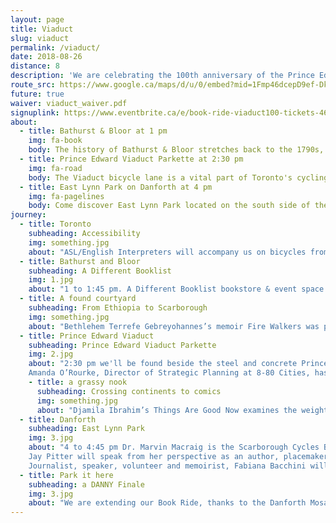 ```yaml
---
layout: page
title: Viaduct
slug: viaduct
permalink: /viaduct/
date: 2018-08-26
distance: 8
description: 'We are celebrating the 100th anniversary of the Prince Edward Viaduct by bridging our city west to east with books and bicycles for all to hear. Taking inspiration from IN THE SKIN OF A LION by Michael Ondaatje. “And the cyclist too on his flight claimed the bridge in that blurred movement, alone and illegal. Thunderous applause greeted him at the far end …”'
route_src: https://www.google.ca/maps/d/u/0/embed?mid=1Fmp46dcepD9ef-DkFQ_AD8-zzTgi20-J
future: true
waiver: viaduct_waiver.pdf
signuplink: https://www.eventbrite.ca/e/book-ride-viaduct100-tickets-46086656430
about:
  - title: Bathurst & Bloor at 1 pm
    img: fa-book
    body: The history of Bathurst & Bloor stretches back to the 1790s, when the original boundaries of York Township were first established. We will start our Book Ride just south of here on Lennox at Lippincott.
  - title: Prince Edward Viaduct Parkette at 2:30 pm
    img: fa-road
    body: The Viaduct bicycle lane is a vital part of Toronto's cycling infrastructure. The inadequacies and safety hazards of the bike lanes on and around the Prince Edward Viaduct have persisted for years. We intend to bridge the gap with books and bicycles.
  - title: East Lynn Park on Danforth at 4 pm
    img: fa-pagelines
    body: Come discover East Lynn Park located on the south side of the Danforth between Coxwell and Woodbine. In Danforth East you'll find a wide range of restaurants, food shops and stores and the people who these places their own. Feel the energy and spirit of a neighbourhood that is truly unique.
journey:
  - title: Toronto
    subheading: Accessibility
    img: something.jpg
    about: "ASL/English Interpreters will accompany us on bicycles from 1-5 pm. Bike Share Toronto will provide FREE bicycles to Book Ride participants at 12:30 but please note a helmet is mandatory for this offer. AND if you prefer TTC then our three locations are a short walk from Bathurst, Castle Frank and Woodbine stations on Line 2."
  - title: Bathurst and Bloor
    subheading: A Different Booklist
    img: 1.jpg
    about: "1 to 1:45 pm. A Different Booklist bookstore & event space offers book lovers literary gems from the south to the north, from Africa to the Caribbean, from Asia to South America. Prepurchase your books to ensure you capture the signature of our authors. To start us off, Siva Vijenthira will speak to the initiatives she has been involved in at CultureLink and Cycle Toronto, helping newcomers bridge the gap using the bicycle as a means of equity for all. Siva is also on the steering committee at the Toronto Centre for Active Transportation, and works at the Institute for Canadian Citizenship to promote inclusion across the country."
  - title: A found courtyard
    subheading: From Ethiopia to Scarborough
    img: something.jpg
    about: "Bethlehem Terrefe Gebreyohannes’s memoir Fire Walkers was published by Mawenzi House in 2016. Beth was fourteen when she fled the communist revolution in her native Ethiopia. Carrianne Leung will share her perspective of being a child of parents from Hong Kong, and speaking more broadly to the immigrant experience, which she wrote about in The Wondrous Woo (Ianna Publications) and her second acclaimed novel, That Time I Loved You (HarperCollins)."
  - title: Prince Edward Viaduct
    subheading: Prince Edward Viaduct Parkette
    img: 2.jpg
    about: "2:30 pm we'll be found beside the steel and concrete Prince Edward Viaduct. Did you know it was constructed in three parts: a bridge over Rosedale Ravine, an embankment along Bloor Street and a 1,620 foot bridge over the Don Valley linking Castle Frank with Danforth Avenue. It was completed after almost four years to an official ceremony on October 18, 1918.
    Amanda O’Rourke, Director of Strategic Planning at 8-80 Cities, has been instrumental in the organization’s development and has worked on numerous local and international projects."
    - title: a grassy nook
      subheading: Crossing continents to comics
      img: something.jpg
      about: "Djamila Ibrahim’s Things Are Good Now examines the weight of the migrant experience on the human psyche. On her pages, women, men, and children who’ve crossed continents in search of a better life find themselves struggling with the chaos of displacement and the religious and cultural clashes they face in their new homes. We will have graphic novelists from The Royal Academy of Illustration & Design (RAID), an award-winning multi-media creative collective and artist’s society established in 2002. Ramón K. Pérez, CEO, artist & writer and RAID will be writing and drawing an exclusive, original broadsheet for this Book Ride."
  - title: Danforth
    subheading: East Lynn Park
    img: 3.jpg
    about: "4 to 4:45 pm Dr. Marvin Macraig is the Scarborough Cycles Bike Hub Coordinator, a joint initiative between Access Alliance Multicultural Health and Community Services and the Toronto Centre for Active Transportation, in partnership with Birchmount Bluffs Neighbourhood Centre, CultureLink Settlement and Community Services, the Toronto Cycling Think & Do Tank, and Cycle Toronto. He works to increase cycling knowledge in Scarborough by building institutional/community capacity and addressing barriers. His goal is to get more people riding their bikes, and he will share all he is doing with the audience on our Book Ride.
    Jay Pitter will speak from her perspective as an author, placemaker, and public engagement professional who has, throughout her career, spearheaded noteworthy projects with organizations such as the Ontario Arts Council, Toronto Community Housing, The Health and Safety Task Force, the City of Toronto, the Toronto District School Board and DIALOG, a national architecture firm. She is currently working on her second book, Where We Live (McClelland & Stewart).
    Journalist, speaker, volunteer and memoirist, Fabiana Bacchini will share her emotionally turbulent story, From Surviving to Thriving, of emigrating from Brazil to marry her Greek boyfriend in Canada and then learning a new language within the corridors of the NICU at Mount Sinai Hospital."
  - title: Park it here
    subheading: a DANNY Finale
    img: 3.jpg
    about: "We are extending our Book Ride, thanks to the Danforth Mosaic BIA, with Storytelling Toronto's Sarah Abusarar whose favourite stories are ones that promote beauty and social change. Sarah mostly tells stories from her two cultures, Palestine and Croatia. To finish the day, Wilson & The Cast Aways is led by story-telling singer/songwriter Andrew Wilson and backed by a rotating cast of talented performers. They'll have stories and melodies that will catch your heart and set your soul vibrating to finish our 2018 Book Ride."
---
```

